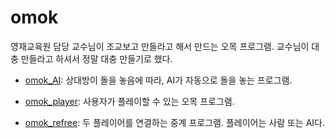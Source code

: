 # omok
영재교육원 담당 교수님이 조교보고 만들라고 해서 만드는 오목 프로그램. 교수님이 대충 만들라고 하셔서 정말 대충 만들기로 했다.

- [omok_AI](https://github.com/starlettkim/omok/tree/master/omok_AI): 
상대방이 돌을 놓음에 따라, AI가 자동으로 돌을 놓는 프로그램.

- [omok_player](https://github.com/starlettkim/omok/tree/master/omok_player):
사용자가 플레이할 수 있는 오목 프로그램. 

- [omok_refree](https://github.com/starlettkim/omok/tree/master/omok_refree):
두 플레이어를 연결하는 중계 프로그램. 플레이어는 사람 또는 AI다.
